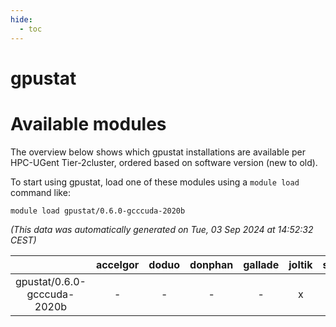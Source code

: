 ```yaml
---
hide:
  - toc
---
```


gpustat
=======

# Available modules


The overview below shows which gpustat installations are available per HPC-UGent Tier-2cluster, ordered based on software version (new to old).

To start using gpustat, load one of these modules using a `module load` command like:

```shell
module load gpustat/0.6.0-gcccuda-2020b
```

*(This data was automatically generated on Tue, 03 Sep 2024 at 14:52:32 CEST)*  

| |accelgor|doduo|donphan|gallade|joltik|shinx|skitty|
| :---: | :---: | :---: | :---: | :---: | :---: | :---: | :---: |
|gpustat/0.6.0-gcccuda-2020b|-|-|-|-|x|-|-|

